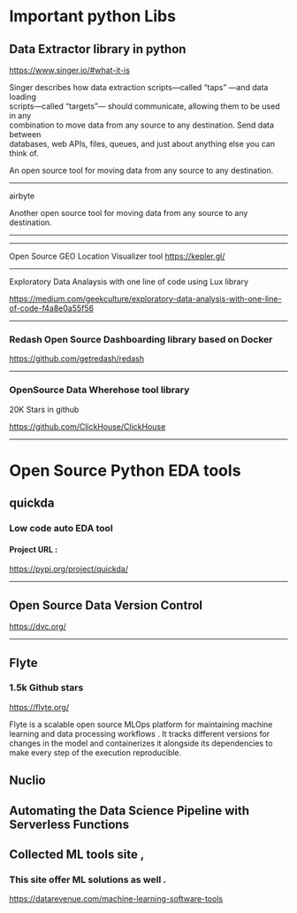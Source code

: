 # Important python Libs 



## Data Extractor library in python 
https://www.singer.io/#what-it-is

Singer describes how data extraction scripts—called “taps” —and data loading  
 scripts—called “targets”— should communicate, allowing them to be used in any   
 combination to move data from any source to any destination. Send data between   
 databases, web APIs, files, queues, and just about anything else you can think of.


   An open source tool for moving data from any source to any destination.


 ---


 airbyte



Another open source tool for moving data from any source to any destination.




  ---


---



Open Source GEO Location Visualizer tool 
https://kepler.gl/

---

 Exploratory Data Analaysis with one line of code using Lux library 
 
 https://medium.com/geekculture/exploratory-data-analysis-with-one-line-of-code-f4a8e0a55f56


 ---

 ### Redash  Open Source Dashboarding library based on Docker 
 https://github.com/getredash/redash


 ---

 ### OpenSource Data Wherehose tool library

20K Stars in github 

 https://github.com/ClickHouse/ClickHouse 


 

----
# Open Source Python EDA tools 


## quickda 
### Low code auto EDA tool 


#### Project URL : 

https://pypi.org/project/quickda/



---


## Open Source Data Version Control

 https://dvc.org/

 ---

## Flyte 
### 1.5k Github stars 

https://flyte.org/

 Flyte is a scalable open source MLOps platform for maintaining machine learning and data processing workflows  . It tracks different versions for changes in the model and containerizes it alongside its dependencies to make every step of the execution reproducible.


## Nuclio
## Automating the Data Science Pipeline with Serverless Functions



 
## Collected ML tools site , 
### This site offer ML solutions as well . 

https://datarevenue.com/machine-learning-software-tools


 